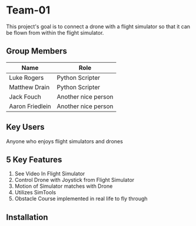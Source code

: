 # Team-01
This project's goal is to connect a drone with a flight simulator so that it can be flown from within the flight simulator. 
## Group Members
Name | Role
------------- | ------------- 
Luke Rogers   |  Python Scripter             
Matthew Drain |  Python Scripter
Jack Fouch  | Another nice person
Aaron Friedlein | Another nice person
## Key Users
Anyone who enjoys flight simulators and drones
## 5 Key Features
1. See Video In Flight Simulator
2. Control Drone with Joystick from Flight Simulator
3. Motion of Simulator matches with Drone
4. Utilizes SimTools
5. Obstacle Course implemented in real life to fly through
## Installation
